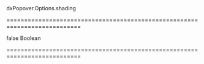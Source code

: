 <!--id-->dxPopover.Options.shading<!--/id-->
===========================================================================
<!--default-->false<!--/default-->
<!--type-->Boolean<!--/type-->
===========================================================================


